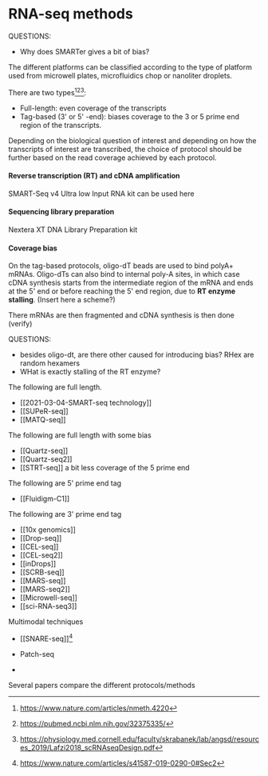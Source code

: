 # RNA-seq methods
QUESTIONS:
- Why does SMARTer gives a bit of bias?

The different platforms can be classified according to the type of platform used from microwell plates, microfluidics chop or nanoliter droplets.



There are two types[^1][^2][^3]:
- Full-length: even coverage of the transcripts
- Tag-based (3' or 5' -end): biases coverage to the 3 or 5 prime end region of the transcripts.

Depending on the biological question of interest and depending on how the transcripts of interest are transcribed, the choice of protocol should be further based on the read coverage achieved by each protocol.
#### Reverse transcription (RT) and cDNA amplification
SMART-Seq v4 Ultra low Input RNA kit can be used here

#### Sequencing library preparation
Nextera XT DNA Library Preparation kit

#### Coverage bias
On the tag-based protocols, oligo-dT beads are used to bind polyA+ mRNAs. Oligo-dTs can also bind to internal poly-A sites, in which case cDNA synthesis starts from the intermediate region of the mRNA and ends at the 5' end or before reaching the 5' end region, due to **RT enzyme stalling**. (Insert here a scheme?)

There mRNAs are then fragmented and cDNA synthesis is then done (verify)


QUESTIONS: 
- besides oligo-dt, are there other caused for introducing bias? RHex are random hexamers
- WHat is exactly stalling of the RT enzyme?

The following are full length.
- [[2021-03-04-SMART-seq technology]]
- [[SUPeR-seq]]
- [[MATQ-seq]]

The following are full length with some bias
- [[Quartz-seq]]
- [[Quartz-seq2]]
- [[STRT-seq]] a bit less coverage of the 5 prime end

The following are 5' prime end tag
- [[Fluidigm-C1]]

The following are 3' prime end tag
- [[10x genomics]]
- [[Drop-seq]]
- [[CEL-seq]]
- [[CEL-seq2]]
- [[inDrops]]
- [[SCRB-seq]]
- [[MARS-seq]]
- [[MARS-seq2]]
- [[Microwell-seq]]
- [[sci-RNA-seq3]]

Multimodal techniques
- [[SNARE-seq]][^4]
- Patch-seq

- 






Several papers compare the different protocols/methods
[^1]: https://www.nature.com/articles/nmeth.4220
[^2]: https://pubmed.ncbi.nlm.nih.gov/32375335/
[^3]: https://physiology.med.cornell.edu/faculty/skrabanek/lab/angsd/resources_2019/Lafzi2018_scRNAseqDesign.pdf
[^4]: https://www.nature.com/articles/s41587-019-0290-0#Sec2

